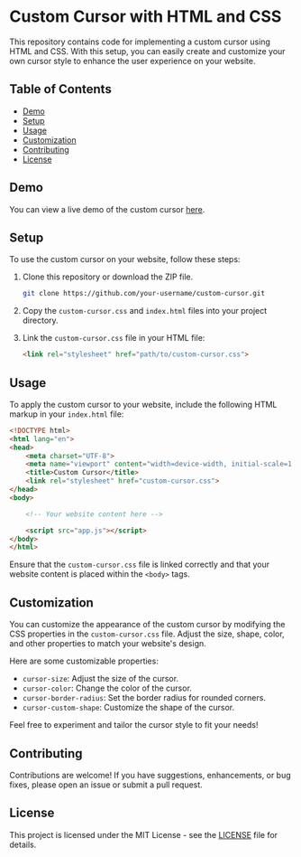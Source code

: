 # Custom Cursor with HTML and CSS

This repository contains code for implementing a custom cursor using HTML and CSS. With this setup, you can easily create and customize your own cursor style to enhance the user experience on your website.

## Table of Contents

- [Demo](#demo)
- [Setup](#setup)
- [Usage](#usage)
- [Customization](#customization)
- [Contributing](#contributing)
- [License](#license)

## Demo

You can view a live demo of the custom cursor [here](link-to-demo).

## Setup

To use the custom cursor on your website, follow these steps:

1. Clone this repository or download the ZIP file.

   ```bash
   git clone https://github.com/your-username/custom-cursor.git
   ```

2. Copy the `custom-cursor.css` and `index.html` files into your project directory.

3. Link the `custom-cursor.css` file in your HTML file:

   ```html
   <link rel="stylesheet" href="path/to/custom-cursor.css">
   ```

## Usage

To apply the custom cursor to your website, include the following HTML markup in your `index.html` file:

```html
<!DOCTYPE html>
<html lang="en">
<head>
    <meta charset="UTF-8">
    <meta name="viewport" content="width=device-width, initial-scale=1.0">
    <title>Custom Cursor</title>
    <link rel="stylesheet" href="custom-cursor.css">
</head>
<body>

    <!-- Your website content here -->

    <script src="app.js"></script>
</body>
</html>
```

Ensure that the `custom-cursor.css` file is linked correctly and that your website content is placed within the `<body>` tags.

## Customization

You can customize the appearance of the custom cursor by modifying the CSS properties in the `custom-cursor.css` file. Adjust the size, shape, color, and other properties to match your website's design.

Here are some customizable properties:

- `cursor-size`: Adjust the size of the cursor.
- `cursor-color`: Change the color of the cursor.
- `cursor-border-radius`: Set the border radius for rounded corners.
- `cursor-custom-shape`: Customize the shape of the cursor.

Feel free to experiment and tailor the cursor style to fit your needs!

## Contributing

Contributions are welcome! If you have suggestions, enhancements, or bug fixes, please open an issue or submit a pull request.

## License

This project is licensed under the MIT License - see the [LICENSE](LICENSE) file for details.
